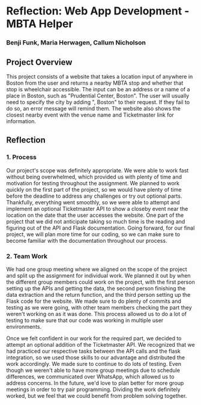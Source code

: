 # Reflection: Web App Development - MBTA Helper
### Benji Funk, Maria Herwagen, Callum Nicholson

## Project Overview

This project consists of a website that takes a location input of anywhere in Boston from the user and returns a nearby MBTA stop and whether that stop is wheelchair accessible. The input can be an address or a name of a place in Boston, such as "Prudential Center, Boston". The user will usually need to specify the city by adding ", Boston" to their request. If they fail to do so, an error message will remind them. The website also shows the closest nearby event with the venue name and Ticketmaster link for information.

## Reflection
### 1. Process

Our project's scope was definitely appropriate. We were able to work fast without being overwhelmed, which provided us with plenty of time and motivation for testing throughout the assignment. We planned to work quickly on the first part of the project, so we would have plenty of time before the deadline to address any challenges or try out optional parts. Thankfully, everything went smoothly, so we were able to attempt and implement an optional Ticketmaster API to show a closeby event near the location on the date that the user accesses the website. One part of the project that we did not anticipate taking so much time is the reading and figuring out of the API and Flask documentation. Going forward, for our final project, we will plan more time for our coding, so we can make sure to become familiar with the documentation throughout our process.

### 2. Team Work

We had one group meeting where we aligned on the scope of the project and split up the assignment for individual work. We planned it out by when the different group members could work on the project, with the first person setting up the APIs and getting the data, the second person finishing the data extraction and the return function, and the third person setting up the Flask code for the website. We made sure to do plenty of commits and testing as we were going, with other team members checking the part they weren't working on as it was done. This process allowed us to do a lot of testing to make sure that our code was working in multiple user environments.

Once we felt confident in our work for the required part, we decided to attempt an optional addition of the Ticketmaster API. We recognized that we had practiced our respective tasks between the API calls and the flask integration, so we used those skills to our advantage and distributed the work accordingly. We made sure to continue to do lots of testing. Even though we weren't able to have more group meetings due to schedule differences, we communicated over WhatsApp, which allowed us to address concerns. In the future, we'd love to plan better for more group meetings in order to try pair programming. Dividing the work definitely worked, but we feel that we could benefit from problem solving together.